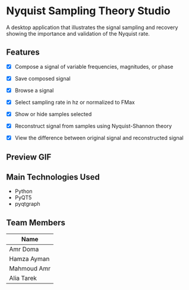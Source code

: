 # Nyquist Sampling Theory Studio

A desktop application that illustrates the signal sampling and recovery showing the importance and validation of the Nyquist rate.

## Features

- [x] Compose a signal of variable frequencies, magnitudes, or phase
- [x] Save composed signal
- [x] Browse a signal
- [x] Select sampling rate in hz or normalized to FMax
- [x] Show or hide samples selected
- [x] Reconstruct signal from samples using Nyquist-Shannon theory
- [x] View the difference between original signal and reconstructed signal


## Preview GIF


## Main Technologies Used

- Python
- PyQT5
- pyqtgraph

## Team Members

| Name |
| --- |
| Amr Doma |
| Hamza Ayman |
| Mahmoud Amr |
| Alia Tarek|
